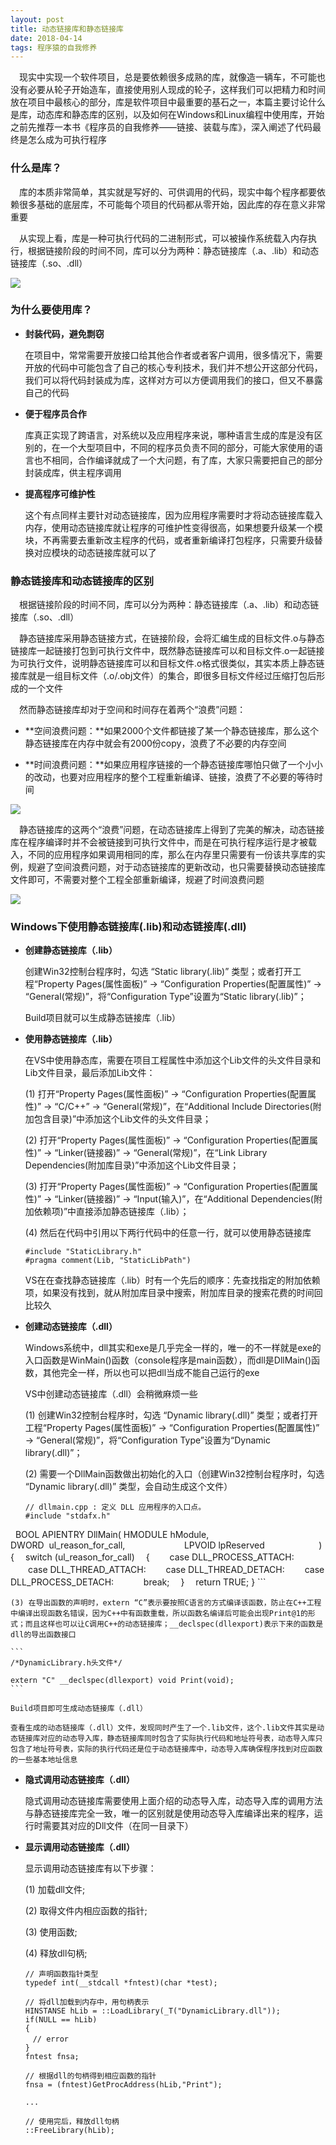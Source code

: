 ```yaml
---
layout: post
title: 动态链接库和静态链接库
date: 2018-04-14
tags: 程序猿的自我修养
---
```


　现实中实现一个软件项目，总是要依赖很多成熟的库，就像造一辆车，不可能也没有必要从轮子开始造车，直接使用别人现成的轮子，这样我们可以把精力和时间放在项目中最核心的部分，库是软件项目中最重要的基石之一，本篇主要讨论什么是库，动态库和静态库的区别，以及如何在Windows和Linux编程中使用库，开始之前先推荐一本书《程序员的自我修养——链接、装载与库》，深入阐述了代码最终是怎么成为可执行程序

### 什么是库？

　库的本质非常简单，其实就是写好的、可供调用的代码，现实中每个程序都要依赖很多基础的底层库，不可能每个项目的代码都从零开始，因此库的存在意义非常重要

　从实现上看，库是一种可执行代码的二进制形式，可以被操作系统载入内存执行，根据链接阶段的时间不同，库可以分为两种：静态链接库（.a、.lib）和动态链接库（.so、.dll）

![](/images/posts/Windows/Lib-01.png)

### 为什么要使用库？

- **封装代码，避免剽窃**

	在项目中，常常需要开放接口给其他合作者或者客户调用，很多情况下，需要开放的代码中可能包含了自己的核心专利技术，我们并不想公开这部分代码，我们可以将代码封装成为库，这样对方可以方便调用我们的接口，但又不暴露自己的代码

- **便于程序员合作**

	库真正实现了跨语言，对系统以及应用程序来说，哪种语言生成的库是没有区别的，在一个大型项目中，不同的程序员负责不同的部分，可能大家使用的语言也不相同，合作编译就成了一个大问题，有了库，大家只需要把自己的部分封装成库，供主程序调用

- **提高程序可维护性**

	这个有点同样主要针对动态链接库，因为应用程序需要时才将动态链接库载入内存，使用动态链接库就让程序的可维护性变得很高，如果想要升级某一个模块，不再需要去重新改主程序的代码，或者重新编译打包程序，只需要升级替换对应模块的动态链接库就可以了

### 静态链接库和动态链接库的区别

　根据链接阶段的时间不同，库可以分为两种：静态链接库（.a、.lib）和动态链接库（.so、.dll）

　静态链接库采用静态链接方式，在链接阶段，会将汇编生成的目标文件.o与静态链接库一起链接打包到可执行文件中，既然静态链接库可以和目标文件.o一起链接为可执行文件，说明静态链接库可以和目标文件.o格式很类似，其实本质上静态链接库就是一组目标文件（.o/.obj文件）的集合，即很多目标文件经过压缩打包后形成的一个文件

　然而静态链接库却对于空间和时间存在着两个“浪费”问题：

- **空间浪费问题：**如果2000个文件都链接了某一个静态链接库，那么这个静态链接库在内存中就会有2000份copy，浪费了不必要的内存空间

- **时间浪费问题：**如果应用程序链接的一个静态链接库哪怕只做了一个小小的改动，也要对应用程序的整个工程重新编译、链接，浪费了不必要的等待时间

![](/images/posts/Windows/Lib-02.png)

　静态链接库的这两个“浪费”问题，在动态链接库上得到了完美的解决，动态链接库在程序编译时并不会被链接到可执行文件中，而是在可执行程序运行是才被载入，不同的应用程序如果调用相同的库，那么在内存里只需要有一份该共享库的实例，规避了空间浪费问题，对于动态链接库的更新改动，也只需要替换动态链接库文件即可，不需要对整个工程全部重新编译，规避了时间浪费问题

![](/images/posts/Windows/Lib-03.png)

### Windows下使用静态链接库(.lib)和动态链接库(.dll)

- **创建静态链接库（.lib）**

	创建Win32控制台程序时，勾选 “Static library(.lib)” 类型；或者打开工程“Property Pages(属性面板)” -> “Configuration Properties(配置属性)” -> “General(常规)”，将“Configuration Type”设置为“Static library(.lib)”；
	
	Build项目就可以生成静态链接库（.lib）

- **使用静态链接库（.lib）**

	在VS中使用静态库，需要在项目工程属性中添加这个Lib文件的头文件目录和Lib文件目录，最后添加Lib文件：
	
	(1) 打开“Property Pages(属性面板)” -> “Configuration Properties(配置属性)” -> “C/C++” -> “General(常规)”，在“Additional Include Directories(附加包含目录)”中添加这个Lib文件的头文件目录；

	(2) 打开“Property Pages(属性面板)” -> “Configuration Properties(配置属性)” -> “Linker(链接器)” -> “General(常规)”，在“Link Library Dependencies(附加库目录)”中添加这个Lib文件目录；

	(3) 打开“Property Pages(属性面板)” -> “Configuration Properties(配置属性)” -> “Linker(链接器)” -> “Input(输入)”，在“Additional Dependencies(附加依赖项)”中直接添加静态链接库（.lib）；
	
	(4) 然后在代码中引用以下两行代码中的任意一行，就可以使用静态链接库
	
	```
	#include "StaticLibrary.h"
	#pragma comment(Lib, "StaticLibPath")
	```
	
	VS在在查找静态链接库（.lib）时有一个先后的顺序：先查找指定的附加依赖项，如果没有找到，就从附加库目录中搜索，附加库目录的搜索花费的时间回比较久
	
- **创建动态链接库（.dll）**

	Windows系统中，dll其实和exe是几乎完全一样的，唯一的不一样就是exe的入口函数是WinMain()函数（console程序是main函数），而dll是DllMain()函数，其他完全一样，所以也可以把dll当成不能自己运行的exe
	
	VS中创建动态链接库（.dll）会稍微麻烦一些
	
	(1) 创建Win32控制台程序时，勾选 “Dynamic library(.dll)” 类型；或者打开工程“Property Pages(属性面板)” -> “Configuration Properties(配置属性)” -> “General(常规)”，将“Configuration Type”设置为“Dynamic library(.dll)”；
	
	(2) 需要一个DllMain函数做出初始化的入口（创建Win32控制台程序时，勾选 “Dynamic library(.dll)” 类型，会自动生成这个文件）

	```
	// dllmain.cpp : 定义 DLL 应用程序的入口点。
	#include "stdafx.h"
 
	BOOL APIENTRY DllMain( HMODULE hModule,
                       	DWORD  ul_reason_for_call,
                       	LPVOID lpReserved
                     	 )
	{
	　switch (ul_reason_for_call)
	　{
	　　case DLL_PROCESS_ATTACH:
	　　case DLL_THREAD_ATTACH:
	　　case DLL_THREAD_DETACH:
	　　case DLL_PROCESS_DETACH:
    　　break;
	　}
	　return TRUE;
	}
	```

	(3) 在导出函数的声明时，extern “C”表示要按照C语言的方式编译该函数，防止在C++工程中编译出现函数名错误，因为C++中有函数重载，所以函数名编译后可能会出现Print@1的形式；而且这样也可以让C调用C++的动态链接库；__declspec(dllexport)表示下来的函数是dll的导出函数接口

	```
	/*DynamicLibrary.h头文件*/
	 
	extern "C" __declspec(dllexport) void Print(void);
	```
	
	Build项目即可生成动态链接库（.dll）
	
	查看生成的动态链接库（.dll）文件，发现同时产生了一个.lib文件，这个.lib文件其实是动态链接库对应的动态导入库，静态链接库同时包含了实际执行代码和地址符号表，动态导入库只包含了地址符号表，实际的执行代码还是位于动态链接库中，动态导入库确保程序找到对应函数的一些基本地址信息

- **隐式调用动态链接库（.dll）**

	隐式调用动态链接库需要使用上面介绍的动态导入库，动态导入库的调用方法与静态链接库完全一致，唯一的区别就是使用动态导入库编译出来的程序，运行时需要其对应的Dll文件（在同一目录下）

- **显示调用动态链接库（.dll）**

	显示调用动态链接库有以下步骤：
	
	(1) 加载dll文件;
	
	(2) 取得文件内相应函数的指针;
	
	(3) 使用函数;
	
	(4) 释放dll句柄;
	
	```
	// 声明函数指针类型
	typedef int(__stdcall *fntest)(char *test);
	
	// 将dll加载到内存中，用句柄表示
	HINSTANSE hLib = ::LoadLibrary(_T("DynamicLibrary.dll"));
	if(NULL == hLib)
	{
	　// error
	}
	fntest fnsa;
	
	// 根据dll的句柄得到相应函数的指针
	fnsa = (fntest)GetProcAddress(hLib,"Print");
	
	...
	
	// 使用完后，释放dll句柄
	::FreeLibrary(hLib);
	```

